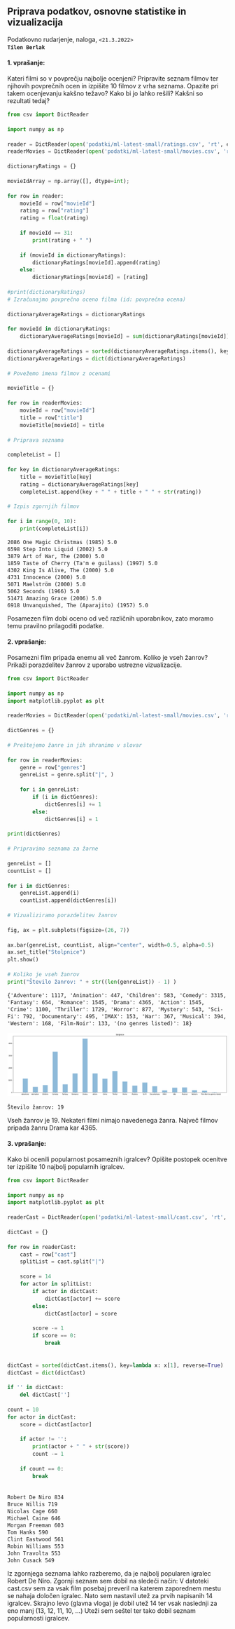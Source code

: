 ## Priprava podatkov, osnovne statistike in vizualizacija

Podatkovno rudarjenje, naloga, `<21.3.2022>`  
**`Tilen Berlak`**

#### 1. vprašanje:
Kateri filmi so v povprečju najbolje ocenjeni?  Pripravite seznam
filmov ter njihovih povprečnih ocen in izpišite 10 filmov z vrha seznama.
Opazite pri takem ocenjevanju kakšno težavo? Kako bi jo lahko rešili? Kakšni so
rezultati tedaj?


```python
from csv import DictReader

import numpy as np

reader = DictReader(open('podatki/ml-latest-small/ratings.csv', 'rt', encoding='utf-8'))
readerMovies = DictReader(open('podatki/ml-latest-small/movies.csv', 'rt', encoding='utf-8'))

dictionaryRatings = {}

movieIdArray = np.array([], dtype=int);

for row in reader:
    movieId = row["movieId"]
    rating = row["rating"]
    rating = float(rating)
    
    if movieId == 31:
        print(rating + " ")
    
    if (movieId in dictionaryRatings):
        dictionaryRatings[movieId].append(rating)
    else:
        dictionaryRatings[movieId] = [rating]

#print(dictionaryRatings)
# Izračunajmo povprečno oceno filma (id: povprečna ocena)

dictionaryAverageRatings = dictionaryRatings

for movieId in dictionaryRatings:
    dictionaryAverageRatings[movieId] = sum(dictionaryRatings[movieId]) / len(dictionaryRatings[movieId])

dictionaryAverageRatings = sorted(dictionaryAverageRatings.items(), key=lambda x: x[1], reverse=True)
dictionaryAverageRatings = dict(dictionaryAverageRatings)

# Povežemo imena filmov z ocenami

movieTitle = {}

for row in readerMovies:
    movieId = row["movieId"]
    title = row["title"]
    movieTitle[movieId] = title

# Priprava seznama
    
completeList = []
    
for key in dictionaryAverageRatings:
    title = movieTitle[key]
    rating = dictionaryAverageRatings[key]
    completeList.append(key + " " + title + " " + str(rating))

# Izpis zgornjih filmov
    
for i in range(0, 10):
    print(completeList[i])
```

    2086 One Magic Christmas (1985) 5.0
    6598 Step Into Liquid (2002) 5.0
    3879 Art of War, The (2000) 5.0
    1859 Taste of Cherry (Ta'm e guilass) (1997) 5.0
    4302 King Is Alive, The (2000) 5.0
    4731 Innocence (2000) 5.0
    5071 Maelström (2000) 5.0
    5062 Seconds (1966) 5.0
    51471 Amazing Grace (2006) 5.0
    6918 Unvanquished, The (Aparajito) (1957) 5.0
    

Posamezen film dobi oceno od več različnih uporabnikov, zato moramo temu pravilno prilagoditi podatke.

#### 2. vprašanje:
Posamezni film pripada enemu ali več žanrom. 
Koliko je vseh žanrov? Prikaži porazdelitev žanrov z uporabo ustrezne
vizualizacije.



```python
from csv import DictReader

import numpy as np
import matplotlib.pyplot as plt

readerMovies = DictReader(open('podatki/ml-latest-small/movies.csv', 'rt', encoding='utf-8'))

dictGenres = {}

# Preštejemo žanre in jih shranimo v slovar

for row in readerMovies:
    genre = row["genres"]
    genreList = genre.split("|", )
    
    for i in genreList:    
        if (i in dictGenres):
            dictGenres[i] += 1
        else:
            dictGenres[i] = 1

print(dictGenres)

# Pripravimo seznama za žarne

genreList = []
countList = []

for i in dictGenres:
    genreList.append(i)
    countList.append(dictGenres[i])

# Vizualiziramo porazdelitev žanrov    

fig, ax = plt.subplots(figsize=(26, 7))

ax.bar(genreList, countList, align="center", width=0.5, alpha=0.5)
ax.set_title("Stolpnice")
plt.show()

# Koliko je vseh žanrov
print("Število žanrov: " + str((len(genreList)) - 1) )

```

    {'Adventure': 1117, 'Animation': 447, 'Children': 583, 'Comedy': 3315, 'Fantasy': 654, 'Romance': 1545, 'Drama': 4365, 'Action': 1545, 'Crime': 1100, 'Thriller': 1729, 'Horror': 877, 'Mystery': 543, 'Sci-Fi': 792, 'Documentary': 495, 'IMAX': 153, 'War': 367, 'Musical': 394, 'Western': 168, 'Film-Noir': 133, '(no genres listed)': 18}
    


    
![png](output_5_1.png)
    


    Število žanrov: 19
    

Vseh žanrov je 19. Nekateri filmi nimajo navedenega žanra. 
Največ filmov pripada žanru Drama kar 4365.

#### 3. vprašanje:
Kako bi ocenili popularnost posameznih igralcev? Opišite postopek
ocenitve ter izpišite 10 najbolj popularnih igralcev.



```python
from csv import DictReader

import numpy as np
import matplotlib.pyplot as plt

readerCast = DictReader(open('podatki/ml-latest-small/cast.csv', 'rt', encoding='utf-8'))

dictCast = {}

for row in readerCast:
    cast = row["cast"]
    splitList = cast.split("|")
    
    score = 14
    for actor in splitList:
        if actor in dictCast:
            dictCast[actor] += score
        else:
            dictCast[actor] = score
            
        score -= 1
        if score == 0:
            break


dictCast = sorted(dictCast.items(), key=lambda x: x[1], reverse=True)
dictCast = dict(dictCast)   

if '' in dictCast:
    del dictCast['']

count = 10
for actor in dictCast:
    score = dictCast[actor]
    
    if actor != '':
        print(actor + " " + str(score))
        count -= 1
    
    if count == 0:
        break
      
```

    Robert De Niro 834
    Bruce Willis 719
    Nicolas Cage 660
    Michael Caine 646
    Morgan Freeman 603
    Tom Hanks 590
    Clint Eastwood 561
    Robin Williams 553
    John Travolta 553
    John Cusack 549
    

Iz zgornjega seznama lahko razberemo, da je najbolj popularen igralec Robert De Niro.
Zgornji seznam sem dobil na sledeči način:
V datoteki cast.csv sem za vsak film posebaj preveril na katerem zaporednem mestu se nahaja določen igralec.
Nato sem nastavil utež za prvih napisanih 14 igralcev.
Skrajno levo (glavna vloga) je dobil utež 14 ter vsak naslednji za eno manj (13, 12, 11, 10, ...)
Uteži sem seštel ter tako dobil seznam popularnosti igralcev.
